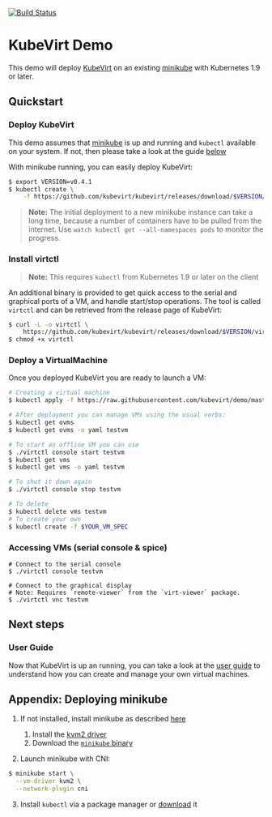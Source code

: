 [![Build Status](https://travis-ci.org/kubevirt/demo.svg?branch=master)](https://travis-ci.org/kubevirt/demo)

# KubeVirt Demo

This demo will deploy [KubeVirt](https://www.kubevirt.io) on an existing
[minikube](https://github.com/kubernetes/minikube/) with Kubernetes 1.9 or
later.

## Quickstart

### Deploy KubeVirt

This demo assumes that [minikube](https://github.com/kubernetes/minikube/) is up and running and `kubectl` available on your system. If not, then please take a look at the guide [below](#appendix-deploying-minikube)

With minikube running, you can easily deploy KubeVirt:

```bash
$ export VERSION=v0.4.1
$ kubectl create \
    -f https://github.com/kubevirt/kubevirt/releases/download/$VERSION/kubevirt.yaml
```

> **Note:** The initial deployment to a new minikube instance can take
> a long time, because a number of containers have to be pulled from the
> internet. Use `watch kubectl get --all-namespaces pods` to monitor the progress.

### Install virtctl

> **Note:** This requires `kubectl` from Kubernetes 1.9 or later on the client

An additional binary is provided to get quick access to the serial and graphical ports of a VM, and handle start/stop operations.
The tool is called `virtctl` and can be retrieved from the release page of KubeVirt:

```bash
$ curl -L -o virtctl \
    https://github.com/kubevirt/kubevirt/releases/download/$VERSION/virtctl-$VERSION-linux-amd64
$ chmod +x virtctl
```

### Deploy a VirtualMachine

Once you deployed KubeVirt you are ready to launch a VM:

```bash
# Creating a virtual machine
$ kubectl apply -f https://raw.githubusercontent.com/kubevirt/demo/master/manifests/vm.yaml

# After deployment you can manage VMs using the usual verbs:
$ kubectl get ovms
$ kubectl get ovms -o yaml testvm

# To start an offline VM you can use
$ ./virtctl console start testvm
$ kubectl get vms
$ kubectl get vms -o yaml testvm

# To shut it down again
$ ./virtctl console stop testvm

# To delete
$ kubectl delete vms testvm
# To create your own
$ kubectl create -f $YOUR_VM_SPEC
```

### Accessing VMs (serial console & spice)

```
# Connect to the serial console
$ ./virtctl console testvm

# Connect to the graphical display
# Note: Requires `remote-viewer` from the `virt-viewer` package.
$ ./virtctl vnc testvm
```

## Next steps

### User Guide

Now that KubeVirt is up an running, you can take a look at the [user guide](https://www.kubevirt.io/user-guide/#/) to understand how you can create and manage your own virtual machines.

## Appendix: Deploying minikube

1. If not installed, install minikube as described [here](https://github.com/kubernetes/minikube/)

   1. Install the [kvm2 driver](https://github.com/kubernetes/minikube/blob/master/docs/drivers.md#kvm2-driver)
   2. Download the [`minikube` binary](https://github.com/kubernetes/minikube/releases)

2. Launch minikube with CNI:

```bash
$ minikube start \
  --vm-driver kvm2 \
  --network-plugin cni
```

3. Install `kubectl` via a package manager or [download](https://kubernetes.io/docs/tasks/tools/install-kubectl/#install-kubectl-binary-via-curl) it
